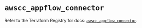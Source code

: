 # `awscc_appflow_connector`

Refer to the Terraform Registry for docs: [`awscc_appflow_connector`](https://registry.terraform.io/providers/hashicorp/awscc/0.70.0/docs/resources/appflow_connector).
